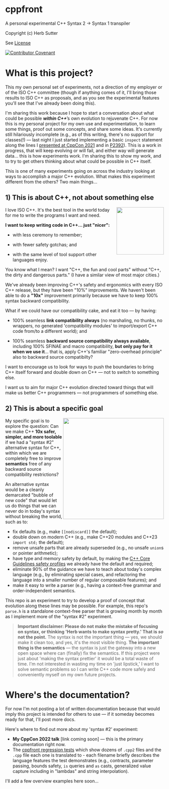 # cppfront

A personal experimental C++ Syntax 2 -> Syntax 1 transpiler

Copyright (c) Herb Sutter

See [License](LICENSE)

[![Contributor Covenant](https://img.shields.io/badge/Contributor%20Covenant-2.1-4baaaa.svg)](code_of_conduct.md)

# What is this project?

This my own personal set of experiments, not a direction of my employer or of the ISO C++ committee (though if anything comes of it, I'll bring those results to ISO C++ as proposals, and as you see the experimental features you'll see that I've already been doing this).

I'm sharing this work because I hope to start a conversation about what could be possible _**within C++**_’s own evolution to rejuvenate C++. For now this is my personal project for my own use and experimentation, to learn some things, proof out some concepts, and share some ideas. It's currently still hilariously incomplete (e.g., as of this writing, there's no support for classes(!) — last night I just started implementing a basic `inspect` statement along the lines I [presented at CppCon 2021](https://www.youtube.com/watch?v=raB_289NxBk) and in [P2392](https://wg21.link/p2392)). This is a work in progress, that will keep evolving or will fail, and either way will generate data... this is how experiments work. I'm sharing this to show my work, and to try to get others thinking about what could be possible in C++ itself.

This is one of many experiments going on across the industry looking at ways to accomplish a major C++ evolution. What makes this experiment different from the others? Two main things...

## 1) This is about C++, not about something else

<image align="right" width="150" src="https://user-images.githubusercontent.com/1801526/188887745-23e0c3a0-3ea7-4589-993c-f54fe662b107.png"> I love ISO C++. It's the best tool in the world today for me to write the programs I want and need.
    
**I want to keep writing code in C++... just "nicer":**
    
- with less ceremony to remember;

- with fewer safety gotchas; and

- with the same level of tool support other languages enjoy.

You know what I mean? I want "C++, the fun and cool parts" without "C++, the dirty and dangerous parts." (I have a similar view of most major cities.)
    
We've already been improving C++'s safety and ergonomics with every ISO C++ release, but they have been "10%" improvements. We haven't been able to do a **"10x"** improvement primarily because we have to keep 100% syntax backward compatibility.

What if we could have our compatibility cake, and eat it too — by having:

- 100% seamless **link compatibility always** (no marshaling, no thunks, no wrappers, no generated 'compatibility modules' to import/export C++ code from/to a different world); and
    
- 100% seamless **backward source compatibility always available**, including 100% SFINAE and macro compatibility, **but only pay for it when we use it**... that is, apply C++'s familiar "zero-overhead principle" also to backward source compatibilty?

I want to encourage us to look for ways to push the boundaries to bring C++ itself forward and double down on C++ — not to switch to something else.
    
I want us to aim for major C++ evolution directed toward things that will make us better C++ programmers — not programmers of something else.

    
## 2) This is about a specific goal
    
<image align="right" width="320" src="https://user-images.githubusercontent.com/1801526/188898468-17e5ce70-d417-48d6-b204-ad9e4caa30ed.png"> My specific goal is to explore the question: Can we make C++ **10x safer, simpler, and more toolable** if we had a "syntax #2" alternative syntax for C++, within which we are completely free to improve **semantics** free of any backward source compatibility restrictions?
    
An alternative syntax would be a cleanly demarcated "bubble of new code" that would let us do things that we can never do in today's syntax without breaking the world, such as to:

- fix defaults (e.g., make `[[nodiscard]]` the default);
- double down on modern C++ (e.g., make C++20 modules and C++23 `import std;` the default);
- remove unsafe parts that are already superseded (e.g., no unsafe `union`s or pointer arithmetic);
- have type and memory safety by default, by making the [C++ Core Guidelines safety profiles](https://isocpp.github.io/CppCoreGuidelines/CppCoreGuidelines#S-profile) we already have the default and required;
- eliminate 90% of the guidance we have to teach about today's complex language (e.g., by eliminating special cases, and refactoring the language into a smaller number of regular composable features); and
- make it easy to write a parser (e.g., having a context-free grammar and order-independent semantics.
   
This repo is an experiment to try to develop a proof of concept that evolution along these lines may be possible. For example, this repo's `parse.h` is a standalone context-free parser that is growing month by month as I implement more of the "syntax #2" experiment.

> **Important disclaimer: Please do not make the mistake of focusing on syntax, or thinking 'Herb wants to make syntax pretty.' That is _so_ not the point.** The syntax is not the important thing — yes, we should make it clean too, and yes, it's the most visible thing. **The important thing is the semantics** — the syntax is just the gateway into a new open space where can (finally) fix the semantics. If this project were just about 'making the syntax prettier' it would be a total waste of time. I'm not interested in wasting my time on 'just lipstick,' I want to solve semantic problems so I can write C++ code more safely and conveniently myself on my own future projects.

# Where's the documentation?

For now I'm not posting a lot of written documentation because that would imply this project is intended for others to use — if it someday becomes ready for that, I'll post more docs.

Here's where to find out more about my 'syntax #2' experiment:

- **My CppCon 2022 talk** [link coming soon] — this is the primary documentation right now.
- The [cppfront regression tests](https://github.com/hsutter/cppfront/tree/main/regression-tests/test-results) which show dozens of `.cpp2` files and the `.cpp` file each one is translated to - each filename briefly describes the language features the test demonstrates (e.g., contracts, parameter passing, bounds safety, `is` queries and `as` casts, generalized value capture including in "lambdas" and string interpolation).

I'll add a few overview examples here soon...
